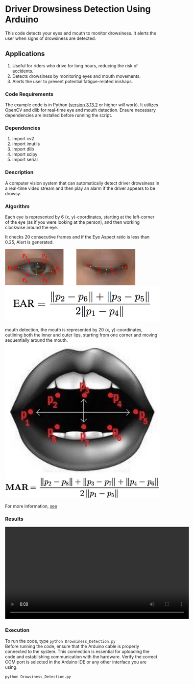 # Driver Drowsiness Detection Using Arduino


This code detects your eyes and mouth to monitor drowsiness. It alerts the user when signs of drowsiness are detected.

## Applications 
1) Useful for riders who drive for long hours, reducing the risk of accidents.
2) Detects drowsiness by monitoring eyes and mouth movements.
3) Alerts the user to prevent potential fatigue-related mishaps.



### Code Requirements 
The example code is in Python ([version 3.13.2](https://www.python.org/downloads/release/python-3132/) or higher will work). It utilizes OpenCV and dlib for real-time eye and mouth detection.
Ensure necessary dependencies are installed before running the script. 

### Dependencies

1) import cv2
2) import imutils
3) import dlib
4) import scipy
5) import serial


### Description 

A computer vision system that can automatically detect driver drowsiness in a real-time video stream and then play an alarm if the driver appears to be drowsy.

### Algorithm 

Each eye is represented by 6 (x, y)-coordinates, starting at the left-corner of the eye (as if you were looking at the person), and then working clockwise around the eye.

It checks 20 consecutive frames and if the Eye Aspect ratio is less than 0.25, Alert is generated.

<img src="https://github.com/Parameshwar8/Driver_Drowsiness_Detection_Using_Arduino/blob/main/Screenshots/eyes1.jpeg">


<img src="https://github.com/Parameshwar8/Driver_Drowsiness_Detection_Using_Arduino/blob/main/Screenshots/EAR.png">
<br>
<br>
mouth detection, the mouth is represented by 20 (x, y)-coordinates, outlining both the inner and outer lips, starting from one corner and moving sequentially around the mouth.

<img src="https://github.com/Parameshwar8/Driver_Drowsiness_Detection_Using_Arduino/blob/main/Screenshots/mouth.jpg">


<img src="https://github.com/Parameshwar8/Driver_Drowsiness_Detection_Using_Arduino/blob/main/Screenshots/MAR.png">



For more information, [see](https://www.pyimagesearch.com/2017/05/08/drowsiness-detection-opencv/)

### Results 

<video src="https://github.com/Parameshwar8/Driver_Drowsiness_Detection_Using_Arduino/raw/main/Screenshots/working.mp4" width="600" controls></video>



### Execution 
To run the code, type `python Drowsiness_Detection.py`
<br>
Before running the code, ensure that the Arduino cable is properly connected to the system.
This connection is essential for uploading the code and establishing communication with the hardware.
Verify the correct COM port is selected in the Arduino IDE or any other interface you are using.
```
python Drowsiness_Detection.py
```

